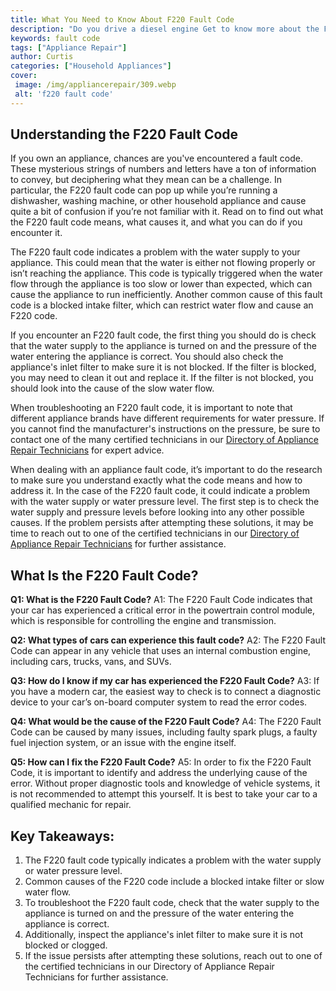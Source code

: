```yaml
---
title: What You Need to Know About F220 Fault Code
description: "Do you drive a diesel engine Get to know more about the F220 Fault Code and how it can affect your vehicle Learn more about this error code and how to troubleshoot it in this blog post"
keywords: fault code
tags: ["Appliance Repair"]
author: Curtis
categories: ["Household Appliances"]
cover: 
 image: /img/appliancerepair/309.webp
 alt: 'f220 fault code'
---
```

## Understanding the F220 Fault Code

If you own an appliance, chances are you've encountered a fault code. These mysterious strings of numbers and letters have a ton of information to convey, but deciphering what they mean can be a challenge. In particular, the F220 fault code can pop up while you’re running a dishwasher, washing machine, or other household appliance and cause quite a bit of confusion if you’re not familiar with it. Read on to find out what the F220 fault code means, what causes it, and what you can do if you encounter it. 

The F220 fault code indicates a problem with the water supply to your appliance. This could mean that the water is either not flowing properly or isn’t reaching the appliance. This code is typically triggered when the water flow through the appliance is too slow or lower than expected, which can cause the appliance to run inefficiently. Another common cause of this fault code is a blocked intake filter, which can restrict water flow and cause an F220 code.

If you encounter an F220 fault code, the first thing you should do is check that the water supply to the appliance is turned on and the pressure of the water entering the appliance is correct. You should also check the appliance's inlet filter to make sure it is not blocked. If the filter is blocked, you may need to clean it out and replace it. If the filter is not blocked, you should look into the cause of the slow water flow.

When troubleshooting an F220 fault code, it is important to note that different appliance brands have different requirements for water pressure. If you cannot find the manufacturer's instructions on the pressure, be sure to contact one of the many certified technicians in our [Directory of Appliance Repair Technicians](./pages/appliance-repair-technicians) for expert advice.

When dealing with an appliance fault code, it’s important to do the research to make sure you understand exactly what the code means and how to address it. In the case of the F220 fault code, it could indicate a problem with the water supply or water pressure level. The first step is to check the water supply and pressure levels before looking into any other possible causes. If the problem persists after attempting these solutions, it may be time to reach out to one of the certified technicians in our [Directory of Appliance Repair Technicians](./pages/appliance-repair-technicians) for further assistance.

## What Is the F220 Fault Code?

**Q1: What is the F220 Fault Code?** 
A1: The F220 Fault Code indicates that your car has experienced a critical error in the powertrain control module, which is responsible for controlling the engine and transmission.

**Q2: What types of cars can experience this fault code?** 
A2: The F220 Fault Code can appear in any vehicle that uses an internal combustion engine, including cars, trucks, vans, and SUVs.

**Q3: How do I know if my car has experienced the F220 Fault Code?** 
A3: If you have a modern car, the easiest way to check is to connect a diagnostic device to your car’s on-board computer system to read the error codes. 

**Q4: What would be the cause of the F220 Fault Code?** 
A4: The F220 Fault Code can be caused by many issues, including faulty spark plugs, a faulty fuel injection system, or an issue with the engine itself. 

**Q5: How can I fix the F220 Fault Code?** 
A5: In order to fix the F220 Fault Code, it is important to identify and address the underlying cause of the error. Without proper diagnostic tools and knowledge of vehicle systems, it is not recommended to attempt this yourself. It is best to take your car to a qualified mechanic for repair.

## Key Takeaways:
1. The F220 fault code typically indicates a problem with the water supply or water pressure level.
2. Common causes of the F220 code include a blocked intake filter or slow water flow.
3. To troubleshoot the F220 fault code, check that the water supply to the appliance is turned on and the pressure of the water entering the appliance is correct.
4. Additionally, inspect the appliance's inlet filter to make sure it is not blocked or clogged.
5. If the issue persists after attempting these solutions, reach out to one of the certified technicians in our Directory of Appliance Repair Technicians for further assistance.
